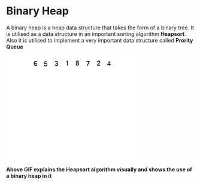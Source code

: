 # Binary Heap

A binary heap is a heap data structure that takes the form of a binary tree.
It is utilised as a data structure in an important sorting algorithm <strong>Heapsort</strong>.<br>
Also it is utilised to implement a very important data structure called <strong>Prority Queue</strong>

![image](https://github.com/1502shivam-singh/Algorithms/blob/master/heap.gif)

<strong>Above GIF explains the Heapsort algorithm visually and shows the use of a binary heap in it</strong> 

